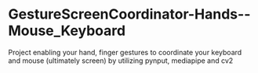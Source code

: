 # GestureScreenCoordinator-Hands--Mouse_Keyboard
Project enabling your hand, finger gestures to coordinate your keyboard and mouse (ultimately screen) by utilizing pynput, mediapipe and cv2 
